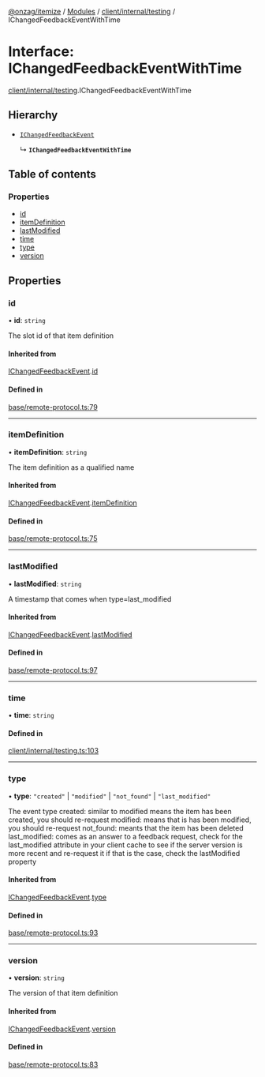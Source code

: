 [@onzag/itemize](../README.md) / [Modules](../modules.md) / [client/internal/testing](../modules/client_internal_testing.md) / IChangedFeedbackEventWithTime

# Interface: IChangedFeedbackEventWithTime

[client/internal/testing](../modules/client_internal_testing.md).IChangedFeedbackEventWithTime

## Hierarchy

- [`IChangedFeedbackEvent`](base_remote_protocol.IChangedFeedbackEvent.md)

  ↳ **`IChangedFeedbackEventWithTime`**

## Table of contents

### Properties

- [id](client_internal_testing.IChangedFeedbackEventWithTime.md#id)
- [itemDefinition](client_internal_testing.IChangedFeedbackEventWithTime.md#itemdefinition)
- [lastModified](client_internal_testing.IChangedFeedbackEventWithTime.md#lastmodified)
- [time](client_internal_testing.IChangedFeedbackEventWithTime.md#time)
- [type](client_internal_testing.IChangedFeedbackEventWithTime.md#type)
- [version](client_internal_testing.IChangedFeedbackEventWithTime.md#version)

## Properties

### id

• **id**: `string`

The slot id of that item definition

#### Inherited from

[IChangedFeedbackEvent](base_remote_protocol.IChangedFeedbackEvent.md).[id](base_remote_protocol.IChangedFeedbackEvent.md#id)

#### Defined in

[base/remote-protocol.ts:79](https://github.com/onzag/itemize/blob/f2db74a5/base/remote-protocol.ts#L79)

___

### itemDefinition

• **itemDefinition**: `string`

The item definition as a qualified name

#### Inherited from

[IChangedFeedbackEvent](base_remote_protocol.IChangedFeedbackEvent.md).[itemDefinition](base_remote_protocol.IChangedFeedbackEvent.md#itemdefinition)

#### Defined in

[base/remote-protocol.ts:75](https://github.com/onzag/itemize/blob/f2db74a5/base/remote-protocol.ts#L75)

___

### lastModified

• **lastModified**: `string`

A timestamp that comes when type=last_modified

#### Inherited from

[IChangedFeedbackEvent](base_remote_protocol.IChangedFeedbackEvent.md).[lastModified](base_remote_protocol.IChangedFeedbackEvent.md#lastmodified)

#### Defined in

[base/remote-protocol.ts:97](https://github.com/onzag/itemize/blob/f2db74a5/base/remote-protocol.ts#L97)

___

### time

• **time**: `string`

#### Defined in

[client/internal/testing.ts:103](https://github.com/onzag/itemize/blob/f2db74a5/client/internal/testing.ts#L103)

___

### type

• **type**: ``"created"`` \| ``"modified"`` \| ``"not_found"`` \| ``"last_modified"``

The event type
created: similar to modified means the item has been created, you should re-request
modified: means that is has been modified, you should re-request
not_found: meants that the item has been deleted
last_modified: comes as an answer to a feedback request, check for the last_modified attribute
in your client cache to see if the server version is more recent and re-request it if that is
the case, check the lastModified property

#### Inherited from

[IChangedFeedbackEvent](base_remote_protocol.IChangedFeedbackEvent.md).[type](base_remote_protocol.IChangedFeedbackEvent.md#type)

#### Defined in

[base/remote-protocol.ts:93](https://github.com/onzag/itemize/blob/f2db74a5/base/remote-protocol.ts#L93)

___

### version

• **version**: `string`

The version of that item definition

#### Inherited from

[IChangedFeedbackEvent](base_remote_protocol.IChangedFeedbackEvent.md).[version](base_remote_protocol.IChangedFeedbackEvent.md#version)

#### Defined in

[base/remote-protocol.ts:83](https://github.com/onzag/itemize/blob/f2db74a5/base/remote-protocol.ts#L83)
